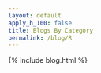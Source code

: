 ```yaml
---
layout: default
apply_h_100: false
title: Blogs By Category
permalink: /blog/R
---
```


{% include blog.html %}